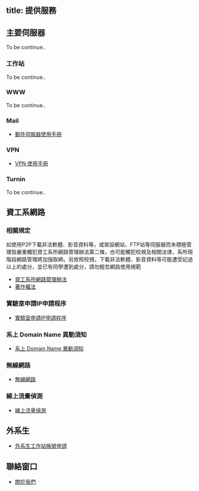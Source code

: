 title: 提供服務
---

##  主要伺服器
To be continue..
### 工作站
To be continue..
### WWW
To be continue..
### Mail
- [郵件伺服器使用手冊]()

### VPN
- [VPN 使用手冊]()

### Turnin
To be continue..

## 資工系網路

### 相關規定

如使用P2P下載非法軟體、影音資料等，或架設網站、FTP站等伺服器而未積極管理皆嚴重觸犯資工系所網路管理辦法第二條，也可能觸犯校規及相關法律，系所現階段網路管理將加強取締。另依照校規，下載非法軟體、影音資料等可能遭受記過以上的處分，並已有同學遭到處分，請勿輕忽網路使用規範

- [資工系所網路管理辦法]()
- [著作權法]()


### 實驗室申請IP申請程序
- [實驗室申請IP申請程序]()


### 系上 Domain Name 異動須知
- [系上 Domain Name 異動須知]()

### 無線網路
- [無線網路]()

### 線上流量偵測
- [線上流量偵測]()

## 外系生
- [外系生工作站帳號申請]()

## 聯絡窗口
- [關於我們](/about/)
